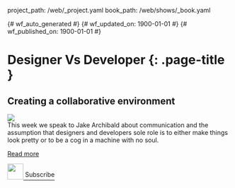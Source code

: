 project_path: /web/_project.yaml
book_path: /web/shows/_book.yaml

{# wf_auto_generated #}
{# wf_updated_on: 1900-01-01 #}
{# wf_published_on: 1900-01-01 #}

# Designer Vs Developer {: .page-title }


## Creating a collaborative environment
<div class="attempt-right">
    <img src="/web/shows/designer-vs-developer/podcast/images/dvd-series-cover.jpg">
</div>
This week we speak to Jake Archibald about communication and the assumption that designers and developers sole role is to either make things look pretty or to be a cog in a machine with no soul.

[Read more](/web/shows/designer-vs-developer/podcast/DVDS1E01-creating-a-collaborative-environment)




<div style="clear:both"></div>


<a href="https://developers.google.com/web/shows/rss.xml">
  <img src="/web/images/md-icons/ic_rss_feed_black_48dp.svg" style="height:36px;">
  <span style="position:relative;top:-6px;">Subscribe</span>
  <link rel="alternate" type="application/rss+xml" title="RSS" href="https://developers.google.com/web/shows/rss.xml">
  <link rel="alternate" type="application/atom+xml" title="ATOM" href="https://developers.google.com/web/shows/atom.xml">
</a>
